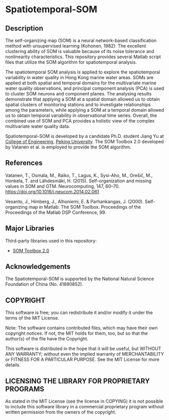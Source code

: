 # Spatiotemporal-SOM
## Description
The self-organizing map (SOM) is a neural network-based classification method with unsupervised learning (Kohonen, 1982). The excellent clustering ability of SOM is valuable because of its noise tolerance and nonlinearity characteristics. This repository provides several Matlab script files that utilize the SOM algorithm for spatiotemporal analysis. 

The spatiotemporal SOM analysis is applied to explore the spatiotemporal variability in water quality in Hong Kong marine water areas. SOMs are applied at both spatial and temporal domains for the multivariate marine water quality observations, and principal component analysis (PCA) is used to cluster SOM neurons and component planes. The analysing results demonstrate that applying a SOM at a spatial domain allowed us to obtain spatial clusters of monitoring stations and to investigate relationships among the parameters, while applying a SOM at a temporal domain allowed us to obtain temporal variability in observational time series. Overall, the combined use of SOM and PCA provides a holistic view of the complex multivariate water quality data.
   
Spatiotemporal-SOM is developed by a candidate Ph.D. student Jiang Yu at [College of Engineering](http://en.coe.pku.edu.cn/), [Peking University](http://english.pku.edu.cn/). The SOM Toolbox 2.0 developed by Vatanen et al. is employed to provide the SOM algorithm.

## References
Vatanen, T., Osmala, M., Raiko, T., Lagus, K., Sysi-Aho, M., Orešič, M., Honkela, T. and Lähdesmäki, H. (2015). Self-organization and missing values in SOM and GTM. Neurocomputing, 147, 60–70. https://doi.org/10.1016/j.neucom.2014.02.061

Vesanto, J., Himberg, J., Alhoniemi, E. & Parhankangas, J. (2000). Self-organizing map in Matlab: The SOM Toolbox. Proceedings of the Proceedings of the Matlab DSP Conference, 99.

## Major Libraries
Third-party libraries used in this repository:
* [SOM Toolbox 2.0](http://www.cis.hut.fi/projects/somtoolbox/)

## Acknowledgements
The Spatiotemporal-SOM is supported by the National Natural Science Foundation of China (No. 41890852).

## COPYRIGHT
This software is free; you can redistribute it and/or modify it under the terms of the MIT License.

Note: The software contains contributed files, which may have their own copyright notices. If not, the MIT holds for them, too, but so that the author(s) of the file have the Copyright.

This software is distributed in the hope that it will be useful, but WITHOUT ANY WARRANTY; without even the implied warranty of MERCHANTABILITY or FITNESS FOR A PARTICULAR PURPOSE. See the MIT License for more details.

## LICENSING THE LIBRARY FOR PROPRIETARY PROGRAMS
As stated in the MIT License (see the license in COPYING) it is not possible to include this software library in a commercial proprietary program without written permission from the owners of the copyright.
